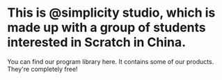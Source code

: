 # This is @simplicity studio, which is made up with a group of students interested in Scratch in China.
You can find our program library here. It contains some of our products. They're completely free!
